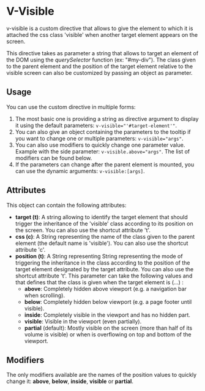 # V-Visible

v-visible is a custom directive that allows to give the element to which it is attached the css class 'visible' when another target element appears on the screen. 

This directive takes as parameter a string that allows to target an element of the DOM using the *querySelector* function (ex: "#my-div"). The class given to the parent element and the position of the target element relative to the visible screen can also be customized by passing an object as parameter.

## Usage

You can use the custom directive in multiple forms:

1. The most basic one is providing a string as directive argument to display it using the default parameters: `v-visible="'#target-element'"`.
2. You can also give an object containing the parameters to the tooltip if you want to change one or multiple parameters: `v-visible="args"`.
3. You can also use modifiers to quickly change one parameter value. Example with the side parameter: `v-visible.above="args"`. The list of modifiers can be found below.
4. If the parameters can change after the parent element is mounted, you can use the dynamic arguments: `v-visible:[args]`.

## Attributes

This object can contain the following attributes:

- **target (t)**: A string allowing to identify the target element that should trigger the inheritance of the 'visible' class according to its position on the screen. You can also use the shortcut attribute 't'.
- **css (c)**: A String representing the name of the class given to the parent element (the default name is 'visible'). You can also use the shortcut attribute 'c'.
- **position (t)**: A String representing String representing the mode of triggering the inheritance in the class according to the position of the target element designated by the target attribute. You can also use the shortcut attribute 't'. This parameter can take the following values and that defines that the class is given when the target element is (...) :
    - **above**: Completely hidden above viewport (e.g. a navigation bar when scrolling).
    - **below**: Completely hidden below viewport (e.g. a page footer until visible).
    - **inside**: Completely visible in the viewport and has no hidden part.
    - **visible**: Visible in the viewport (even partially).
    - **partial** (default): Mostly visible on the screen (more than half of its volume is visible) or when is overflowing on top and bottom of the viewport.

## Modifiers

The only modifiers available are the names of the position values to quickly change it: **above**, **below**, **inside**, **visible** or **partial**.